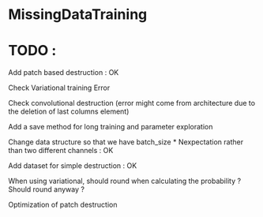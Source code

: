 # MissingDataTraining

# TODO :

Add patch based destruction : OK

Check Variational training Error

Check convolutional destruction (error might come from architecture due to the deletion of last columns element)

Add a save method for long training and parameter exploration

Change data structure so that we have batch_size * Nexpectation rather than two different channels : OK

Add dataset for simple destruction : OK

When using variational, should round when calculating the probability ? Should round anyway ?

Optimization of patch destruction